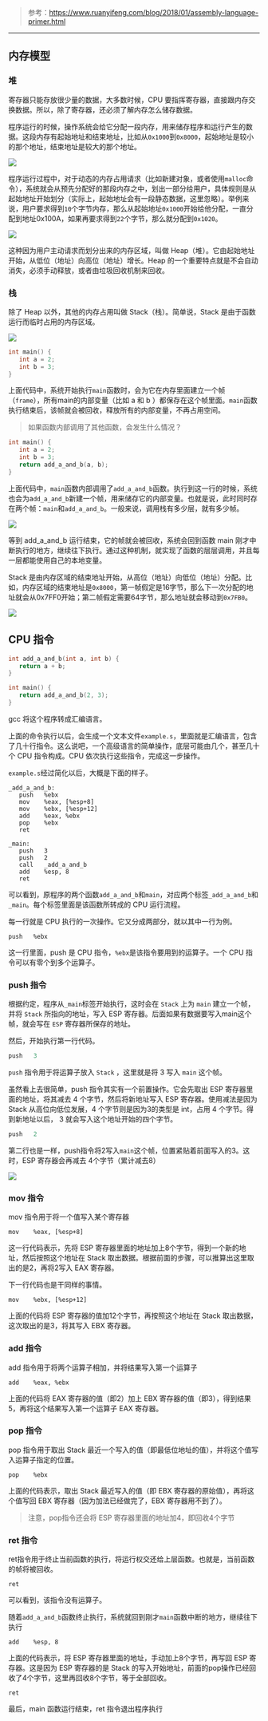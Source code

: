 > 参考：https://www.ruanyifeng.com/blog/2018/01/assembly-language-primer.html

------

## 内存模型

### 堆

寄存器只能存放很少量的数据，大多数时候，CPU 要指挥寄存器，直接跟内存交换数据。所以，除了寄存器，还必须了解内存怎么储存数据。

程序运行的时候，操作系统会给它分配一段内存，用来储存程序和运行产生的数据。这段内存有起始地址和结束地址，比如从`0x1000`到`0x8000`，起始地址是较小的那个地址，结束地址是较大的那个地址。

![](https://www.ruanyifeng.com/blogimg/asset/2018/bg2018012208.png)


程序运行过程中，对于动态的内存占用请求（比如新建对象，或者使用`malloc`命令），系统就会从预先分配好的那段内存之中，划出一部分给用户，具体规则是从起始地址开始划分（实际上，起始地址会有一段静态数据，这里忽略）。举例来说，用户要求得到`10`个字节内存，那么从起始地址`0x1000`开始给他分配，一直分配到地址0x100A，如果再要求得到`22`个字节，那么就分配到`0x1020`。

![](https://www.ruanyifeng.com/blogimg/asset/2018/bg2018012209.png)

这种因为用户主动请求而划分出来的内存区域，叫做 Heap（堆）。它由起始地址开始，从低位（地址）向高位（地址）增长。Heap 的一个重要特点就是不会自动消失，必须手动释放，或者由垃圾回收机制来回收。

### 栈

除了 Heap 以外，其他的内存占用叫做 Stack（栈）。简单说，Stack 是由于函数运行而临时占用的内存区域。

![](https://www.ruanyifeng.com/blogimg/asset/2018/bg2018012210.png)

```cpp
int main() {
   int a = 2;
   int b = 3;
}
```

上面代码中，系统开始执行`main`函数时，会为它在内存里面建立一个帧（`frame`），所有main的内部变量（比如 a 和 b ）都保存在这个帧里面。`main`函数执行结束后，该帧就会被回收，释放所有的内部变量，不再占用空间。

> 如果函数内部调用了其他函数，会发生什么情况？

```cpp
int main() {
   int a = 2;
   int b = 3;
   return add_a_and_b(a, b);
}
```

上面代码中，`main`函数内部调用了`add_a_and_b`函数。执行到这一行的时候，系统也会为a`dd_a_and_b`新建一个帧，用来储存它的内部变量。也就是说，此时同时存在两个帧：`main`和`add_a_and_b`。一般来说，调用栈有多少层，就有多少帧。

![](https://www.ruanyifeng.com/blogimg/asset/2018/bg2018012212.png)

等到 add_a_and_b 运行结束，它的帧就会被回收，系统会回到函数 main 刚才中断执行的地方，继续往下执行。通过这种机制，就实现了函数的层层调用，并且每一层都能使用自己的本地变量。

Stack 是由内存区域的结束地址开始，从高位（地址）向低位（地址）分配。比如，内存区域的结束地址是`0x8000`，第一帧假定是16字节，那么下一次分配的地址就会从0x7FF0开始；第二帧假定需要64字节，那么地址就会移动到`0x7FB0`。

![](https://www.ruanyifeng.com/blogimg/asset/2018/bg2018012215.png)

## CPU 指令

```c
int add_a_and_b(int a, int b) {
   return a + b;
}

int main() {
   return add_a_and_b(2, 3);
}
```

gcc 将这个程序转成汇编语言。

上面的命令执行以后，会生成一个文本文件`example.s`，里面就是汇编语言，包含了几十行指令。这么说吧，一个高级语言的简单操作，底层可能由几个，甚至几十个 CPU 指令构成。CPU 依次执行这些指令，完成这一步操作。

`example.s`经过简化以后，大概是下面的样子。

```
_add_a_and_b:
   push   %ebx
   mov    %eax, [%esp+8] 
   mov    %ebx, [%esp+12]
   add    %eax, %ebx 
   pop    %ebx 
   ret  

_main:
   push   3
   push   2
   call   _add_a_and_b 
   add    %esp, 8
   ret
```

可以看到，原程序的两个函数`add_a_and_b`和`main`，对应两个标签`_add_a_and_b`和`_main`。每个标签里面是该函数所转成的 CPU 运行流程。

每一行就是 CPU 执行的一次操作。它又分成两部分，就以其中一行为例。

```
push   %ebx
```

这一行里面，push 是 CPU 指令，`%ebx`是该指令要用到的运算子。一个 CPU 指令可以有零个到多个运算子。

### push 指令

根据约定，程序从`_main`标签开始执行，这时会在 `Stack` 上为 `main` 建立一个帧，并将 `Stack` 所指向的地址，写入 ESP 寄存器。后面如果有数据要写入main这个帧，就会写在 `ESP` 寄存器所保存的地址。

然后，开始执行第一行代码。

```c
push   3
```

`push` 指令用于将运算子放入 `Stack` ，这里就是将 3 写入 `main` 这个帧。

虽然看上去很简单，push 指令其实有一个前置操作。它会先取出 ESP 寄存器里面的地址，将其减去 4 个字节，然后将新地址写入 ESP 寄存器。使用减法是因为 Stack 从高位向低位发展，4 个字节则是因为3的类型是 int，占用 4 个字节。得到新地址以后， 3 就会写入这个地址开始的四个字节。

```c
push   2
```

第二行也是一样，push指令将2写入`main`这个帧，位置紧贴着前面写入的3。这时，ESP 寄存器会再减去 4个字节（累计减去8）

![](https://www.ruanyifeng.com/blogimg/asset/2018/bg2018012216.png)

### mov 指令

mov 指令用于将一个值写入某个寄存器

```
mov    %eax, [%esp+8] 
```

这一行代码表示，先将 ESP 寄存器里面的地址加上8个字节，得到一个新的地址，然后按照这个地址在 Stack 取出数据。根据前面的步骤，可以推算出这里取出的是2，再将2写入 EAX 寄存器。

下一行代码也是干同样的事情。

```
mov    %ebx, [%esp+12] 
```

上面的代码将 ESP 寄存器的值加12个字节，再按照这个地址在 Stack 取出数据，这次取出的是3，将其写入 EBX 寄存器。

### add 指令

add 指令用于将两个运算子相加，并将结果写入第一个运算子

```
add    %eax, %ebx
```

上面的代码将 EAX 寄存器的值（即2）加上 EBX 寄存器的值（即3），得到结果 5，再将这个结果写入第一个运算子 EAX 寄存器。

### pop 指令

pop 指令用于取出 Stack 最近一个写入的值（即最低位地址的值），并将这个值写入运算子指定的位置。

```
pop    %ebx
```

上面的代码表示，取出 Stack 最近写入的值（即 EBX 寄存器的原始值），再将这个值写回 EBX 寄存器（因为加法已经做完了，EBX 寄存器用不到了）。

> 注意，pop指令还会将 ESP 寄存器里面的地址加4，即回收4个字节

### ret 指令

ret指令用于终止当前函数的执行，将运行权交还给上层函数。也就是，当前函数的帧将被回收。

```
ret
```

可以看到，该指令没有运算子。

随着`add_a_and_b`函数终止执行，系统就回到刚才`main`函数中断的地方，继续往下执行

```
add    %esp, 8 
```

上面的代码表示，将 ESP 寄存器里面的地址，手动加上8个字节，再写回 ESP 寄存器。这是因为 ESP 寄存器的是 Stack 的写入开始地址，前面的pop操作已经回收了4个字节，这里再回收8个字节，等于全部回收。

```
ret
```

最后，main 函数运行结束，ret 指令退出程序执行







